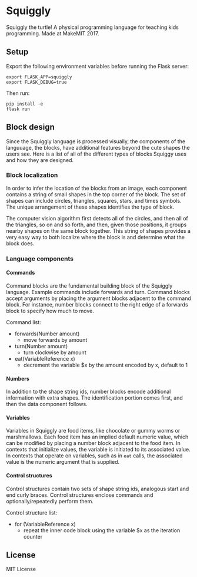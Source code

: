 Squiggly
==

Squiggly the turtle! A physical programming language for teaching kids programming. Made at MakeMIT 2017.

## Setup
Export the following environment variables before running the Flask server:
```
export FLASK_APP=squiggly
export FLASK_DEBUG=true
```

Then run:
```
pip install -e
flask run
```

## Block design

Since the Squiggly language is processed visually, the components of the languuage, the blocks, have additional features beyond the cute shapes the users see. Here is a list of all of the different types of blocks Squiggy uses and how they are designed.

### Block localization

In order to infer the location of the blocks from an image, each component contains a string of small shapes in the top corner of the block. The set of shapes can include circles, triangles, squares, stars, and times symbols. The unique arrangement of these shapes identifies the type of block.

The computer vision algorithm first detects all of the circles,  and then all of the triangles, so on and so forth, and then, given those positions, it groups nearby shapes on the same block together. This string of shapes provides a very easy way to both localize where the block is and determine what the block does.

### Language components

#### Commands

Command blocks are the fundamental building block of the Squiggly language. Example commands include forwards and turn. Command blocks accept arguments by placing the argument blocks adjacent to the command block. For instance, number blocks connect to the right edge of a forwards block to specify how much to move.

Command list:

* forwards(Number amount)
  * move forwards by amount
* turn(Number amount)
  * turn clockwise by amount
* eat(VariableReference x)
  * decrement the variable $x by the amount encoded by x, default to 1

#### Numbers

In addition to the shape string ids, number blocks encode additional information with extra shapes. The identification portion comes first, and then the data component follows.

#### Variables

Variables in Squiggly are food items, like chocolate or gummy worms or marshmallows. Each food item has an implied default numeric value, which can be modified by placing a number block adjacent to the food item.  In contexts that initialize values, the variable is initiated to its associated value. In contexts that operate on variables, such as in `eat` calls, the associated value is the numeric argument that is supplied.

#### Control structures

Control structures contain two sets of shape string ids, analogous start and end curly braces. Control structures enclose commands and optionally/repeatedly perform them.

Control structure list:

* for (VariableReference x)
  * repeat the inner code block using the variable $x as the iteration counter

## License
MIT License
